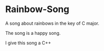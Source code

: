 # Rainbow-Song

A song about rainbows in the key of C major.

The song is a happy song.

I give this song a C++
